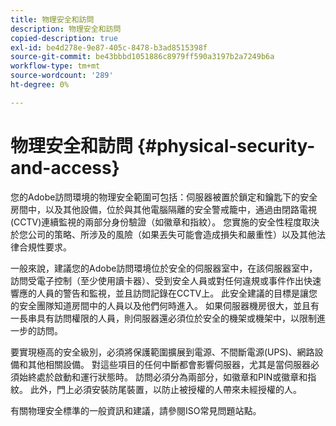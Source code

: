 ```yaml
---
title: 物理安全和訪問
description: 物理安全和訪問
copied-description: true
exl-id: be4d278e-9e87-405c-8478-b3ad8515398f
source-git-commit: be43bbbd1051886c8979ff590a3197b2a7249b6a
workflow-type: tm+mt
source-wordcount: '289'
ht-degree: 0%

---
```


# 物理安全和訪問 {#physical-security-and-access}

您的Adobe訪問環境的物理安全範圍可包括：伺服器被置於鎖定和鑰匙下的安全房間中，以及其他設備，位於與其他電腦隔離的安全警戒籠中，通過由閉路電視(CCTV)連續監視的兩部分身份驗證（如徽章和指紋）。 您實施的安全性程度取決於您公司的策略、所涉及的風險（如果丟失可能會造成損失和嚴重性）以及其他法律合規性要求。

一般來說，建議您的Adobe訪問環境位於安全的伺服器室中，在該伺服器室中，訪問受電子控制（至少使用讀卡器）、受到安全人員或對任何違規或事件作出快速響應的人員的警告和監視，並且訪問記錄在CCTV上。 此安全建議的目標是讓您的安全團隊知道房間中的人員以及他們何時進入。 如果伺服器機房很大，並且有一長串具有訪問權限的人員，則伺服器還必須位於安全的機架或機架中，以限制進一步的訪問。

要實現極高的安全級別，必須將保護範圍擴展到電源、不間斷電源(UPS)、網路設備和其他相關設備。 對這些項目的任何中斷都會影響伺服器，尤其是當伺服器必須始終處於啟動和運行狀態時。 訪問必須分為兩部分，如徽章和PIN或徽章和指紋。 此外，門上必須安裝防尾裝置，以防止被授權的人帶來未經授權的人。

有關物理安全標準的一般資訊和建議，請參閱ISO常見問題站點。
